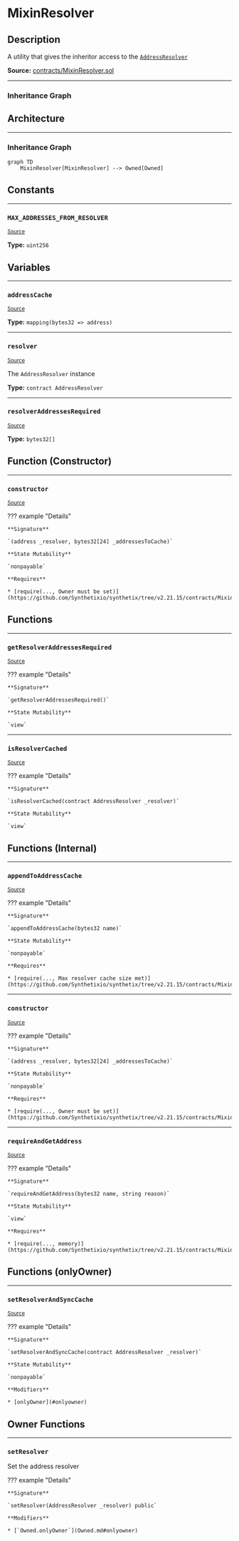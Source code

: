 # MixinResolver

## Description

A utility that gives the inheritor access to the [`AddressResolver`](AddressResolver.md)



**Source:** [contracts/MixinResolver.sol](https://github.com/Synthetixio/synthetix/tree/v2.21.15/contracts/MixinResolver.sol)

---
### Inheritance Graph

<!--centered-image>
    ![[name] inheritance graph](../img/graphs/MixinResolver.svg)
</centered-image-->

## Architecture

---
### Inheritance Graph

```mermaid
graph TD
    MixinResolver[MixinResolver] --> Owned[Owned]
```

## Constants

---
### `MAX_ADDRESSES_FROM_RESOLVER`

<sub>[Source](https://github.com/Synthetixio/synthetix/tree/v2.21.15/contracts/MixinResolver.sol#L18)</sub>





**Type:** `uint256`

## Variables

---
### `addressCache`

<sub>[Source](https://github.com/Synthetixio/synthetix/tree/v2.21.15/contracts/MixinResolver.sol#L14)</sub>





**Type:** `mapping(bytes32 => address)`

---
### `resolver`

<sub>[Source](https://github.com/Synthetixio/synthetix/tree/v2.21.15/contracts/MixinResolver.sol#L12)</sub>



The `AddressResolver` instance




**Type:** `contract AddressResolver`

---
### `resolverAddressesRequired`

<sub>[Source](https://github.com/Synthetixio/synthetix/tree/v2.21.15/contracts/MixinResolver.sol#L16)</sub>





**Type:** `bytes32[]`

## Function (Constructor)

---
### `constructor`

<sub>[Source](https://github.com/Synthetixio/synthetix/tree/v2.21.15/contracts/MixinResolver.sol#L20)</sub>



??? example "Details"

    **Signature**

    `(address _resolver, bytes32[24] _addressesToCache)`

    **State Mutability**

    `nonpayable`

    **Requires**

    * [require(..., Owner must be set)](https://github.com/Synthetixio/synthetix/tree/v2.21.15/contracts/MixinResolver.sol#L22)

## Functions

---
### `getResolverAddressesRequired`

<sub>[Source](https://github.com/Synthetixio/synthetix/tree/v2.21.15/contracts/MixinResolver.sol#L76)</sub>



??? example "Details"

    **Signature**

    `getResolverAddressesRequired()`

    **State Mutability**

    `view`

---
### `isResolverCached`

<sub>[Source](https://github.com/Synthetixio/synthetix/tree/v2.21.15/contracts/MixinResolver.sol#L58)</sub>



??? example "Details"

    **Signature**

    `isResolverCached(contract AddressResolver _resolver)`

    **State Mutability**

    `view`

## Functions (Internal)

---
### `appendToAddressCache`

<sub>[Source](https://github.com/Synthetixio/synthetix/tree/v2.21.15/contracts/MixinResolver.sol#L87)</sub>



??? example "Details"

    **Signature**

    `appendToAddressCache(bytes32 name)`

    **State Mutability**

    `nonpayable`

    **Requires**

    * [require(..., Max resolver cache size met)](https://github.com/Synthetixio/synthetix/tree/v2.21.15/contracts/MixinResolver.sol#L89)

---
### `constructor`

<sub>[Source](https://github.com/Synthetixio/synthetix/tree/v2.21.15/contracts/MixinResolver.sol#L20)</sub>



??? example "Details"

    **Signature**

    `(address _resolver, bytes32[24] _addressesToCache)`

    **State Mutability**

    `nonpayable`

    **Requires**

    * [require(..., Owner must be set)](https://github.com/Synthetixio/synthetix/tree/v2.21.15/contracts/MixinResolver.sol#L22)

---
### `requireAndGetAddress`

<sub>[Source](https://github.com/Synthetixio/synthetix/tree/v2.21.15/contracts/MixinResolver.sol#L50)</sub>



??? example "Details"

    **Signature**

    `requireAndGetAddress(bytes32 name, string reason)`

    **State Mutability**

    `view`

    **Requires**

    * [require(..., memory)](https://github.com/Synthetixio/synthetix/tree/v2.21.15/contracts/MixinResolver.sol#L52)

## Functions (onlyOwner)

---
### `setResolverAndSyncCache`

<sub>[Source](https://github.com/Synthetixio/synthetix/tree/v2.21.15/contracts/MixinResolver.sol#L38)</sub>



??? example "Details"

    **Signature**

    `setResolverAndSyncCache(contract AddressResolver _resolver)`

    **State Mutability**

    `nonpayable`

    **Modifiers**

    * [onlyOwner](#onlyowner)

## Owner Functions

---
### `setResolver`

Set the address resolver


??? example "Details"


    **Signature**
    
    `setResolver(AddressResolver _resolver) public`
    
    **Modifiers**
    
    * [`Owned.onlyOwner`](Owned.md#onlyowner)

